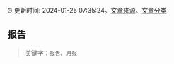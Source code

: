 :alarm_clock: 更新时间: 2024-01-25 07:35:24。[文章来源](/README.md)、[文章分类](/TAGS.md)

## 报告


> 关键字：`报告`、`月报`



